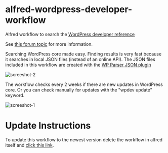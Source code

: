 # alfred-wordpress-developer-workflow
Alfred workflow to search the [WordPress developer reference](https://developer.wordpress.org/reference/)

See [this forum topic](http://www.alfredforum.com/topic/4321-wordpress-developer-reference/) for more information.

Searching WordPress core made easy. Finding results is very fast because it searches in local JSON files (instead of an online API).
The JSON files included in this workflow are created with the [WP Parser JSON plugin](https://github.com/keesiemeijer/wp-parser-json)

![screeshot-2](https://user-images.githubusercontent.com/1436618/27253218-ad22f4c0-5370-11e7-936d-43129b91f36f.png)

The workflow checks every 2 weeks if there are new updates in WordPress core. Or you can check manually for updates with the "wpdev update" keyword.

![screeshot-1](https://user-images.githubusercontent.com/1436618/27253217-aad88e32-5370-11e7-9a18-49cd60d5c540.png)

# Update Instructions
To update this workflow to the newest version delete the workflow in alfred itself and [click this link](https://github.com/keesiemeijer/alfred-wordpress-developer-workflow/raw/master/wordpress-developer.alfredworkflow).
